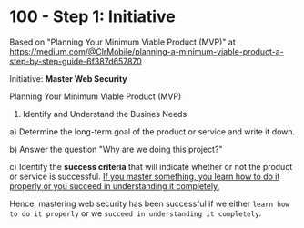 # 100 - Step 1: Initiative

Based on "Planning Your Minimum Viable Product (MVP)" at https://medium.com/@ClrMobile/planning-a-minimum-viable-product-a-step-by-step-guide-6f387d657870

Initiative: **Master Web Security**

Planning Your Minimum Viable Product (MVP)

1. Identify and Understand the Busines Needs

a) Determine the long-term goal of the product or service and write it down.

b) Answer the question "Why are we doing this project?"

c) Identify the **success criteria** that will indicate whether or not the product or service is successful. [If you master something, you learn how to do it properly or you succeed in understanding it completely.](https://www.collinsdictionary.com/dictionary/english/master-a-subject#:~:text=If%20you%20master%20something%2C%20you,succeed%20in%20understanding%20it%20completely.) 

Hence, mastering web security has been successful if we either ```learn how to do it properly``` or we ```succeed in understanding it completely```. 
